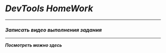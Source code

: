 # ***_DevTools HomeWork_*** #  
---------------  
### ***_Записать видео выполнения задания_*** ###  
----------------------  
***_Посмотреть можно здесь_***  
